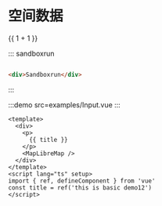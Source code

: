 # 空间数据

{{ 1 + 1 }}

::: sandboxrun

```html

<div>Sandboxrun</div>

```

:::

:::demo src=examples/Input.vue
:::

```vue preview
<template>
  <div>
    <p>
      {{ title }}
    </p>
    <MapLibreMap />
  </div>
</template>
<script lang="ts" setup>
import { ref, defineComponent } from 'vue'
const title = ref('this is basic demo12')
</script>
```
